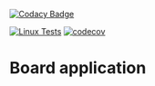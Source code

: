 [![Codacy Badge](https://app.codacy.com/project/badge/Grade/27db05d2950d41039236d2ea8f23382f)](https://www.codacy.com/gh/MusicLab-Dev/Board/dashboard?utm_source=github.com&amp;utm_medium=referral&amp;utm_content=MusicLab-Dev/Board&amp;utm_campaign=Badge_Grade)

[![Linux Tests](https://github.com/MusicLab-Dev/Board/workflows/Linux%20Tests/badge.svg)](https://github.com/MusicLab-Dev/Board/actions?query=workflow%3A%22Linux+Tests%22) [![codecov](https://codecov.io/gh/MusicLab-Dev/Board/branch/main/graph/badge.svg?token=6DEBMMXBPJ)](https://codecov.io/gh/MusicLab-Dev/Board)

# Board application

